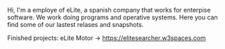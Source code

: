 Hi, I'm a employe of eLite, a spanish company that works for enterpise software.
We work doing programs and operative systems.
Here you can find some of our lastest relases and snapshots.

Finished projects:
eLite Motor -> https://elitesearcher.w3spaces.com
